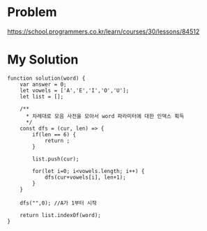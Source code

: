 # Problem
https://school.programmers.co.kr/learn/courses/30/lessons/84512

# My Solution
```
function solution(word) {
    var answer = 0;
    let vowels = ['A','E','I','O','U'];
    let list = [];
    
    /**
      * 차례대로 모음 사전을 모아서 word 파라미터에 대한 인덱스 획득 
      */
    const dfs = (cur, len) => {
        if(len == 6) {
            return ;
        } 
        
        list.push(cur);
        
        for(let i=0; i<vowels.length; i++) {
            dfs(cur+vowels[i], len+1);
        }
    }
    
    dfs("",0); //A가 1부터 시작 
    
    return list.indexOf(word);
}
```
